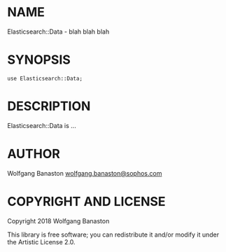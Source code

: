 NAME
====

Elasticsearch::Data - blah blah blah

SYNOPSIS
========

    use Elasticsearch::Data;

DESCRIPTION
===========

Elasticsearch::Data is ...

AUTHOR
======

Wolfgang Banaston <wolfgang.banaston@sophos.com>

COPYRIGHT AND LICENSE
=====================

Copyright 2018 Wolfgang Banaston

This library is free software; you can redistribute it and/or modify it under the Artistic License 2.0.

